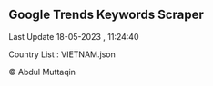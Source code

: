 

## Google Trends Keywords Scraper 
 
Last Update 18-05-2023 , 11:24:40

Country List :
VIETNAM.json



© Abdul Muttaqin 
